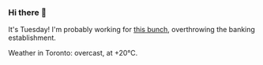### Hi there :wave:

It's Tuesday! I'm probably working for [this bunch](https://github.com/kohofinancial), overthrowing the banking establishment.

Weather in Toronto: overcast, at +20°C.
